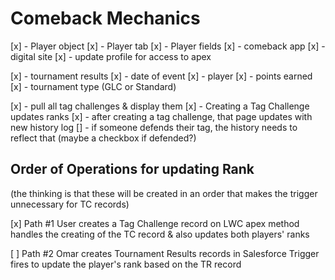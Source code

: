 # Comeback Mechanics

[x] - Player object
[x] - Player tab
[x] - Player fields
[x] - comeback app
[x] - digital site
[x] - update profile for access to apex

[x] - tournament results
[x] - date of event
[x] - player
[x] - points earned
[x] - tournament type (GLC or Standard)

[x] - pull all tag challenges & display them
[x] - Creating a Tag Challenge updates ranks
[x] - after creating a tag challenge, that page updates with new history log
[] - if someone defends their tag, the history needs to reflect that (maybe a checkbox if defended?)

## Order of Operations for updating Rank

(the thinking is that these will be created in an order that makes the trigger unnecessary for TC records)

[x] Path #1
User creates a Tag Challenge record on LWC
apex method handles the creating of the TC record & also updates both players' ranks

[ ] Path #2
Omar creates Tournament Results records in Salesforce
Trigger fires to update the player's rank based on the TR record